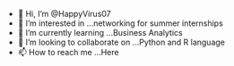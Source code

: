 - 👋 Hi, I’m @HappyVirus07
- 👀 I’m interested in ...networking for summer internships
- 🌱 I’m currently learning ...Business Analytics
- 💞️ I’m looking to collaborate on ...Python and R language
- 📫 How to reach me ...Here

<!---
HappyVirus07/HappyVirus07 is a ✨ special ✨ repository because its `README.md` (this file) appears on your GitHub profile.
You can click the Preview link to take a look at your changes.
--->
